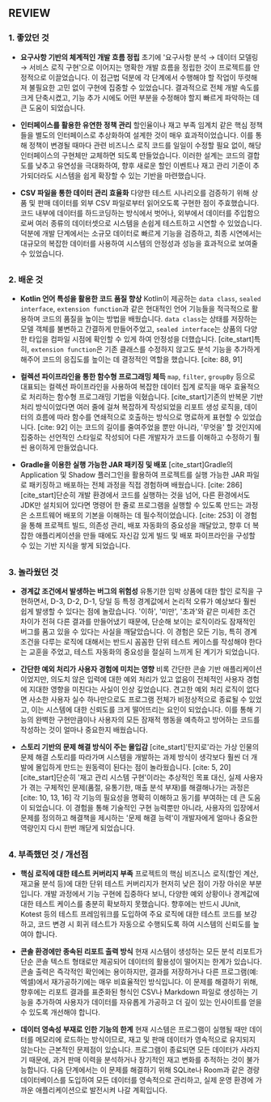 ## REVIEW

### 1. 좋았던 것

* **요구사항 기반의 체계적인 개발 흐름 정립**
    초기에 '요구사항 분석 → 데이터 모델링 → 서비스 로직 구현'으로 이어지는 명확한 개발 흐름을 정립한 것이 프로젝트를 안정적으로 이끌었습니다. 이 접근법 덕분에 각 단계에서 수행해야 할 작업이 뚜렷해져 불필요한 고민 없이 구현에 집중할 수 있었습니다. 결과적으로 전체 개발 속도를 크게 단축시켰고, 기능 추가 시에도 어떤 부분을 수정해야 할지 빠르게 파악하는 데 큰 도움이 되었습니다.

* **인터페이스를 활용한 유연한 정책 관리**
    할인율이나 재고 부족 임계치 같은 핵심 정책들을 별도의 인터페이스로 추상화하여 설계한 것이 매우 효과적이었습니다. 이를 통해 정책이 변경될 때마다 관련 비즈니스 로직 코드를 일일이 수정할 필요 없이, 해당 인터페이스의 구현체만 교체하면 되도록 만들었습니다. 이러한 설계는 코드의 결합도를 낮추고 유연성을 극대화하여, 향후 새로운 할인 이벤트나 재고 관리 기준이 추가되더라도 시스템을 쉽게 확장할 수 있는 기반을 마련했습니다.

* **CSV 파일을 통한 데이터 관리 효율화**
    다양한 테스트 시나리오를 검증하기 위해 상품 및 판매 데이터를 외부 CSV 파일로부터 읽어오도록 구현한 점이 주효했습니다. 코드 내부에 데이터를 하드코딩하는 방식에서 벗어나, 외부에서 데이터를 주입함으로써 여러 종류의 데이터셋으로 시스템을 손쉽게 테스트하고 시연할 수 있었습니다. 덕분에 개발 단계에서는 소규모 데이터로 빠르게 기능을 검증하고, 최종 시연에서는 대규모의 복잡한 데이터를 사용하여 시스템의 안정성과 성능을 효과적으로 보여줄 수 있었습니다.

##
### 2. 배운 것

* **Kotlin 언어 특성을 활용한 코드 품질 향상**
    Kotlin이 제공하는 `data class`, `sealed interface`, `extension function`과 같은 현대적인 언어 기능들을 적극적으로 활용하며 코드의 품질을 높이는 방법을 배웠습니다. `data class`는 상태를 저장하는 모델 객체를 불변하고 간결하게 만들어주었고, `sealed interface`는 상품의 다양한 타입을 컴파일 시점에 확인할 수 있게 하여 안정성을 더했습니다. [cite_start]특히, `extension function`은 기존 클래스를 수정하지 않고도 분석 기능을 추가하게 해주어 코드의 응집도를 높이는 데 결정적인 역할을 했습니다. [cite: 88, 91]

* **컬렉션 파이프라인을 통한 함수형 프로그래밍 체득**
    `map`, `filter`, `groupBy` 등으로 대표되는 컬렉션 파이프라인을 사용하여 복잡한 데이터 집계 로직을 매우 효율적으로 처리하는 함수형 프로그래밍 기법을 익혔습니다. [cite_start]기존의 반복문 기반 처리 방식이었다면 여러 줄에 걸쳐 복잡하게 작성되었을 리포트 생성 로직을, 데이터의 흐름에 따라 함수를 연쇄적으로 호출하는 방식으로 명료하게 표현할 수 있었습니다. [cite: 92] 이는 코드의 길이를 줄여주었을 뿐만 아니라, '무엇을' 할 것인지에 집중하는 선언적인 스타일로 작성되어 다른 개발자가 코드를 이해하고 수정하기 훨씬 용이하게 만들었습니다.

* **Gradle을 이용한 실행 가능한 JAR 패키징 및 배포**
    [cite_start]Gradle의 Application 및 Shadow 플러그인을 활용하여 프로젝트를 실행 가능한 JAR 파일로 패키징하고 배포하는 전체 과정을 직접 경험하며 배웠습니다. [cite: 286] [cite_start]단순히 개발 환경에서 코드를 실행하는 것을 넘어, 다른 환경에서도 JDK만 설치되어 있다면 명령어 한 줄로 프로그램을 실행할 수 있도록 만드는 과정은 소프트웨어 배포의 기본을 이해하는 데 필수적이었습니다. [cite: 253] 이 경험을 통해 프로젝트 빌드, 의존성 관리, 배포 자동화의 중요성을 깨달았고, 향후 더 복잡한 애플리케이션을 만들 때에도 자신감 있게 빌드 및 배포 파이프라인을 구성할 수 있는 기반 지식을 쌓게 되었습니다.

##
### 3. 놀라웠던 것

* **경계값 조건에서 발생하는 버그의 위험성**
    유통기한 임박 상품에 대한 할인 로직을 구현하면서, D-3, D-2, D-1, 당일 등 특정 경계값에서 논리적 오류가 예상보다 훨씬 쉽게 발생할 수 있다는 점에 놀랐습니다. '이하', '미만', '초과'와 같은 미세한 조건 차이가 전혀 다른 결과를 만들어냈기 때문에, 단순해 보이는 로직이라도 잠재적인 버그를 품고 있을 수 있다는 사실을 깨달았습니다. 이 경험은 모든 기능, 특히 경계 조건을 다루는 로직에 대해서는 반드시 꼼꼼한 단위 테스트 케이스를 작성해야 한다는 교훈을 주었고, 테스트 자동화의 중요성을 절실히 느끼게 된 계기가 되었습니다.

* **간단한 예외 처리가 사용자 경험에 미치는 영향**
    비록 간단한 콘솔 기반 애플리케이션이었지만, 의도치 않은 입력에 대한 예외 처리가 있고 없음이 전체적인 사용자 경험에 지대한 영향을 미친다는 사실이 인상 깊었습니다. 견고한 예외 처리 로직이 없다면 사소한 사용자 실수 하나만으로도 프로그램 전체가 비정상적으로 종료될 수 있었고, 이는 시스템에 대한 신뢰도를 크게 떨어뜨리는 요인이 되었습니다. 이를 통해 기능의 완벽한 구현만큼이나 사용자의 모든 잠재적 행동을 예측하고 방어하는 코드를 작성하는 것이 얼마나 중요한지 배웠습니다.

* **스토리 기반의 문제 해결 방식이 주는 몰입감**
    [cite_start]'탄지로'라는 가상 인물의 문제 해결 스토리를 따라가며 시스템을 개발하는 과제 방식이 생각보다 훨씬 더 개발에 몰입하게 만드는 원동력이 된다는 점이 놀라웠습니다. [cite: 5, 20] [cite_start]단순히 '재고 관리 시스템 구현'이라는 추상적인 목표 대신, 실제 사용자가 겪는 구체적인 문제(품절, 유통기한, 매출 분석 부재)를 해결해나가는 과정은 [cite: 10, 13, 16] 각 기능의 필요성을 명확히 이해하고 동기를 부여하는 데 큰 도움이 되었습니다. 이 경험을 통해 기술적인 구현 능력뿐만 아니라, 사용자의 입장에서 문제를 정의하고 해결책을 제시하는 '문제 해결 능력'이 개발자에게 얼마나 중요한 역량인지 다시 한번 깨닫게 되었습니다.

##
### 4. 부족했던 것 / 개선점

* **핵심 로직에 대한 테스트 커버리지 부족**
    프로젝트의 핵심 비즈니스 로직(할인 계산, 재고율 분석 등)에 대한 단위 테스트 커버리지가 현저히 낮은 점이 가장 아쉬운 부분입니다. 개발 과정에서 기능 구현에 집중하다 보니, 다양한 예외 상황이나 경계값에 대한 테스트 케이스를 충분히 확보하지 못했습니다. 향후에는 반드시 JUnit, Kotest 등의 테스트 프레임워크를 도입하여 주요 로직에 대한 테스트 코드를 보강하고, 코드 변경 시 회귀 테스트가 자동으로 수행되도록 하여 시스템의 신뢰도를 높여야 합니다.

* **콘솔 환경에만 종속된 리포트 출력 방식**
    현재 시스템이 생성하는 모든 분석 리포트가 단순 콘솔 텍스트 형태로만 제공되어 데이터의 활용성이 떨어지는 한계가 있습니다. 콘솔 출력은 즉각적인 확인에는 용이하지만, 결과를 저장하거나 다른 프로그램(예: 엑셀)에서 재가공하기에는 매우 비효율적인 방식입니다. 이 문제를 해결하기 위해, 향후에는 리포트 결과를 표준화된 형식인 CSV나 Markdown 파일로 생성하는 기능을 추가하여 사용자가 데이터를 자유롭게 가공하고 더 깊이 있는 인사이트를 얻을 수 있도록 개선해야 합니다.

* **데이터 영속성 부재로 인한 기능의 한계**
    현재 시스템은 프로그램이 실행될 때만 데이터를 메모리에 로드하는 방식이므로, 재고 및 판매 데이터가 영속적으로 유지되지 않는다는 근본적인 문제점이 있습니다. 프로그램이 종료되면 모든 데이터가 사라지기 때문에, 과거 판매 이력을 분석하거나 장기적인 재고 변화를 추적하는 것이 불가능합니다. 다음 단계에서는 이 문제를 해결하기 위해 SQLite나 Room과 같은 경량 데이터베이스를 도입하여 모든 데이터를 영속적으로 관리하고, 실제 운영 환경에 가까운 애플리케이션으로 발전시켜 나갈 계획입니다.

